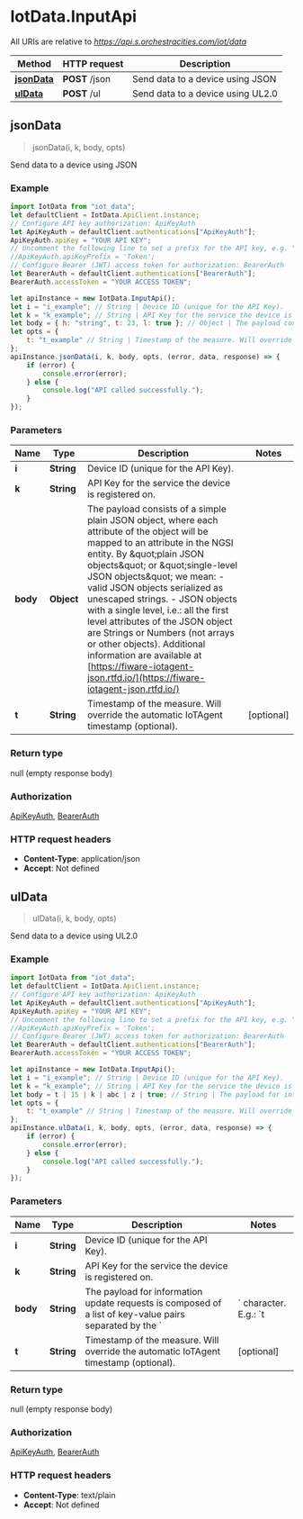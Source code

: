 # IotData.InputApi

All URIs are relative to _https://api.s.orchestracities.com/iot/data_

| Method                               | HTTP request   | Description                       |
| ------------------------------------ | -------------- | --------------------------------- |
| [**jsonData**](InputApi.md#jsonData) | **POST** /json | Send data to a device using JSON  |
| [**ulData**](InputApi.md#ulData)     | **POST** /ul   | Send data to a device using UL2.0 |

## jsonData

> jsonData(i, k, body, opts)

Send data to a device using JSON

### Example

```javascript
import IotData from "iot_data";
let defaultClient = IotData.ApiClient.instance;
// Configure API key authorization: ApiKeyAuth
let ApiKeyAuth = defaultClient.authentications["ApiKeyAuth"];
ApiKeyAuth.apiKey = "YOUR API KEY";
// Uncomment the following line to set a prefix for the API key, e.g. "Token" (defaults to null)
//ApiKeyAuth.apiKeyPrefix = 'Token';
// Configure Bearer (JWT) access token for authorization: BearerAuth
let BearerAuth = defaultClient.authentications["BearerAuth"];
BearerAuth.accessToken = "YOUR ACCESS TOKEN";

let apiInstance = new IotData.InputApi();
let i = "i_example"; // String | Device ID (unique for the API Key).
let k = "k_example"; // String | API Key for the service the device is registered on.
let body = { h: "string", t: 23, l: true }; // Object | The payload consists of a simple plain JSON object, where each attribute of the object will be mapped to an attribute in the NGSI entity. By \"plain JSON objects\" or \"single-level JSON objects\" we mean:    - valid JSON objects serialized as unescaped strings.   - JSON objects with a single level, i.e.: all the first level attributes of the JSON object are Strings or Numbers (not arrays or other objects).   Additional information are available at [https://fiware-iotagent-json.rtfd.io/](https://fiware-iotagent-json.rtfd.io/)
let opts = {
    t: "t_example" // String | Timestamp of the measure. Will override the automatic IoTAgent timestamp (optional).
};
apiInstance.jsonData(i, k, body, opts, (error, data, response) => {
    if (error) {
        console.error(error);
    } else {
        console.log("API called successfully.");
    }
});
```

### Parameters

| Name     | Type       | Description                                                                                                                                                                                                                                                                                                                                                                                                                                                                                                                                                      | Notes      |
| -------- | ---------- | ---------------------------------------------------------------------------------------------------------------------------------------------------------------------------------------------------------------------------------------------------------------------------------------------------------------------------------------------------------------------------------------------------------------------------------------------------------------------------------------------------------------------------------------------------------------- | ---------- |
| **i**    | **String** | Device ID (unique for the API Key).                                                                                                                                                                                                                                                                                                                                                                                                                                                                                                                              |
| **k**    | **String** | API Key for the service the device is registered on.                                                                                                                                                                                                                                                                                                                                                                                                                                                                                                             |
| **body** | **Object** | The payload consists of a simple plain JSON object, where each attribute of the object will be mapped to an attribute in the NGSI entity. By \&quot;plain JSON objects\&quot; or \&quot;single-level JSON objects\&quot; we mean: - valid JSON objects serialized as unescaped strings. - JSON objects with a single level, i.e.: all the first level attributes of the JSON object are Strings or Numbers (not arrays or other objects). Additional information are available at [https://fiware-iotagent-json.rtfd.io/](https://fiware-iotagent-json.rtfd.io/) |
| **t**    | **String** | Timestamp of the measure. Will override the automatic IoTAgent timestamp (optional).                                                                                                                                                                                                                                                                                                                                                                                                                                                                             | [optional] |

### Return type

null (empty response body)

### Authorization

[ApiKeyAuth](../README.md#ApiKeyAuth), [BearerAuth](../README.md#BearerAuth)

### HTTP request headers

-   **Content-Type**: application/json
-   **Accept**: Not defined

## ulData

> ulData(i, k, body, opts)

Send data to a device using UL2.0

### Example

```javascript
import IotData from "iot_data";
let defaultClient = IotData.ApiClient.instance;
// Configure API key authorization: ApiKeyAuth
let ApiKeyAuth = defaultClient.authentications["ApiKeyAuth"];
ApiKeyAuth.apiKey = "YOUR API KEY";
// Uncomment the following line to set a prefix for the API key, e.g. "Token" (defaults to null)
//ApiKeyAuth.apiKeyPrefix = 'Token';
// Configure Bearer (JWT) access token for authorization: BearerAuth
let BearerAuth = defaultClient.authentications["BearerAuth"];
BearerAuth.accessToken = "YOUR ACCESS TOKEN";

let apiInstance = new IotData.InputApi();
let i = "i_example"; // String | Device ID (unique for the API Key).
let k = "k_example"; // String | API Key for the service the device is registered on.
let body = t | 15 | k | abc | z | true; // String | The payload for information update requests is composed of a list of key-value pairs separated by the `|` character. E.g.: `t|15|k|abc|z|true` In this example, two attributes, one named \"t\" with value \"15\" and another named \"k\" with value \"abc\" are transmitted. NGSI v2 update uses 15 (number), abc (string), and true (boolean). This functionality relies on string measures casting feature implemented in the iotagent library. In addition, the device has to be provisioned using the right types for the attributes to be cast, which are:   * Type `Text` for sting   * Type `Number` for integer or float numbers   * Type `Boolean` for boolean   * Type `None` for null.  Commands syntax is as follows: `<device name>@<command name>|<command value>`.  Additional information are available at [https://fiware-iotagent-ul.rtfd.io/](https://fiware-iotagent-ul.rtfd.io/)
let opts = {
    t: "t_example" // String | Timestamp of the measure. Will override the automatic IoTAgent timestamp (optional).
};
apiInstance.ulData(i, k, body, opts, (error, data, response) => {
    if (error) {
        console.error(error);
    } else {
        console.log("API called successfully.");
    }
});
```

### Parameters

| Name     | Type       | Description                                                                                                  | Notes                           |
| -------- | ---------- | ------------------------------------------------------------------------------------------------------------ | ------------------------------- |
| **i**    | **String** | Device ID (unique for the API Key).                                                                          |
| **k**    | **String** | API Key for the service the device is registered on.                                                         |
| **body** | **String** | The payload for information update requests is composed of a list of key-value pairs separated by the &#x60; | &#x60; character. E.g.: &#x60;t | 15 | k | abc | z | true&#x60; In this example, two attributes, one named \&quot;t\&quot; with value \&quot;15\&quot; and another named \&quot;k\&quot; with value \&quot;abc\&quot; are transmitted. NGSI v2 update uses 15 (number), abc (string), and true (boolean). This functionality relies on string measures casting feature implemented in the iotagent library. In addition, the device has to be provisioned using the right types for the attributes to be cast, which are: _ Type &#x60;Text&#x60; for sting _ Type &#x60;Number&#x60; for integer or float numbers _ Type &#x60;Boolean&#x60; for boolean _ Type &#x60;None&#x60; for null. Commands syntax is as follows: &#x60;&lt;device name&gt;@&lt;command name&gt; | &lt;command value&gt;&#x60;. Additional information are available at [https://fiware-iotagent-ul.rtfd.io/](https://fiware-iotagent-ul.rtfd.io/) |
| **t**    | **String** | Timestamp of the measure. Will override the automatic IoTAgent timestamp (optional).                         | [optional]                      |

### Return type

null (empty response body)

### Authorization

[ApiKeyAuth](../README.md#ApiKeyAuth), [BearerAuth](../README.md#BearerAuth)

### HTTP request headers

-   **Content-Type**: text/plain
-   **Accept**: Not defined
